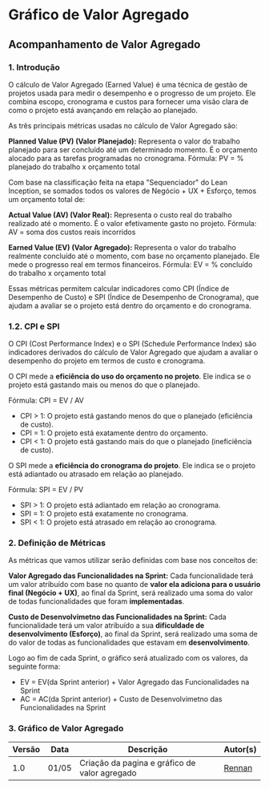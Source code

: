 # Gráfico de Valor Agregado

## Acompanhamento de Valor Agregado

### 1. Introdução

O cálculo de Valor Agregado (Earned Value) é uma técnica de gestão de projetos usada para medir o desempenho e o progresso de um projeto. Ele combina escopo, cronograma e custos para fornecer uma visão clara de como o projeto está avançando em relação ao planejado.

As três principais métricas usadas no cálculo de Valor Agregado são:

**Planned Value (PV) (Valor Planejado):**
Representa o valor do trabalho planejado para ser concluído até um determinado momento. É o orçamento alocado para as tarefas programadas no cronograma.
Fórmula:
PV = % planejado do trabalho x orçamento total

Com base na classificação feita na etapa "Sequenciador" do Lean Inception, se somados todos os valores de Negócio + UX + Esforço, temos um orçamento total de:


**Actual Value (AV) (Valor Real):**
Representa o custo real do trabalho realizado até o momento. É o valor efetivamente gasto no projeto.
Fórmula:
AV = soma dos custos reais incorridos

**Earned Value (EV) (Valor Agregado):**
Representa o valor do trabalho realmente concluído até o momento, com base no orçamento planejado. Ele mede o progresso real em termos financeiros.
Fórmula:
EV = % concluído do trabalho x orçamento total

Essas métricas permitem calcular indicadores como CPI (Índice de Desempenho de Custo) e SPI (Índice de Desempenho de Cronograma), que ajudam a avaliar se o projeto está dentro do orçamento e do cronograma.

### 1.2. CPI e SPI 
O CPI (Cost Performance Index) e o SPI (Schedule Performance Index) são indicadores derivados do cálculo de Valor Agregado que ajudam a avaliar o desempenho do projeto em termos de custo e cronograma.

O CPI mede a **eficiência do uso do orçamento no projeto**. Ele indica se o projeto está gastando mais ou menos do que o planejado.

Fórmula:
CPI = EV / AV

- CPI > 1: O projeto está gastando menos do que o planejado (eficiência de custo).
- CPI = 1: O projeto está exatamente dentro do orçamento.
- CPI < 1: O projeto está gastando mais do que o planejado (ineficiência de custo).

O SPI mede a **eficiência do cronograma do projeto**. Ele indica se o projeto está adiantado ou atrasado em relação ao planejado.

Fórmula:
SPI = EV / PV

- SPI > 1: O projeto está adiantado em relação ao cronograma.
- SPI = 1: O projeto está exatamente no cronograma.
- SPI < 1: O projeto está atrasado em relação ao cronograma.

### 2. Definição de Métricas

As métricas que vamos utilizar serão definidas com base nos conceitos de:

**Valor Agregado das Funcionalidades na Sprint:** Cada funcionalidade terá um valor atribuído com base no quanto de **valor ela adiciona para o usuário final (Negócio + UX)**, ao final da Sprint, será realizado uma soma do valor de todas funcionalidades que foram **implementadas**. 

**Custo de Desenvolvimetno das Funcionalidades na Sprint:** Cada funcionalidade terá um valor atribuído a sua **dificuldade de desenvolvimento (Esforço)**, ao final da Sprint, será realizado uma soma de do valor de todas as funcionalidades que estavam em **desenvolvimento**. 

Logo ao fim de cada Sprint, o gráfico será atualizado com os valores, da seguinte forma: 

- EV = EV(da Sprint anterior) + Valor Agregado das Funcionalidades na Sprint
- AC = AC(da Sprint anterior) + Custo de Desenvolvimetno das Funcionalidades na Sprint


### 3. Gráfico de Valor Agregado

<canvas id="myChart" width="600" height="400"></canvas>

<script src="https://cdn.jsdelivr.net/npm/chart.js"></script>
<script>
  const ctx = document.getElementById('myChart').getContext('2d');
  const orçamentoTotal = 133;
  const valuesPlannedValues = [18, 19, 15, 10, 19, 11, 12, 12, 9, 8];
  let cumulativeSum = 0;
  const plannedValues = valuesPlannedValues.map(item => {
    cumulativeSum += (item/orçamentoTotal) *100;
    return cumulativeSum
  });
  const valuesActualValue = [0]; //Adicione itens aqui 
  cumulativeSum = 0;
  const actualValues = valuesActualValue.map(item => {
    cumulativeSum += (item/orçamentoTotal) *100;
    return cumulativeSum
  });
  const valuesEarnedValue = [0]; //Adicione itens aqui
  cumulativeSum = 0;
  const earnedValues = valuesEarnedValue.map(item => {
    cumulativeSum += (item/orçamentoTotal) *100;
    return cumulativeSum
  });
  new Chart(ctx, {
    type: 'line',
    data: {
      labels: ['S1', 'S2', 'S3', 'S4', 'S5', 'S6', 'S7', 'S8', 'S9', 'S10'],
      datasets: [
        {
          label: 'PV - Planned Value',
          data: plannedValues,
          borderColor: '#283841',
          fill: false
        },
        {
          label: 'AV - Actual Value',
          data: actualValues,
          borderColor: '#426499',
          fill: false
        },
        {
          label: 'EA - Earned Value',
          data: earnedValues,
          borderColor: '#C08B7D',
          fill: false
        }
      ]
    },
    options: {
      responsive: true,
      plugins: {
        legend: {
          position: 'top'
        }
      },
      scales: {
        y: {
          beginAtZero: true
        }
      }
    }
  });
</script>

|Versão|Data|Descrição|Autor(s)|
|---|---|---|---|
|1.0| 01/05 | Criação da pagina e gráfico de valor agregado |[Rennan](https://github.com/renannOgomes)|s
